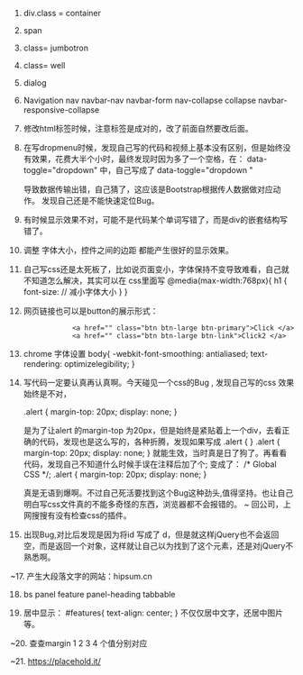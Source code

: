 1. div.class = container

2. <span class='label label-info'>span</span>

3. class= jumbotron

4. class= well

5. dialog

6. Navigation  nav navbar-nav navbar-form nav-collapse collapse navbar-responsive-collapse

7. 修改html标签时候，注意标签是成对的，改了前面自然要改后面。

8. 在写dropmenu时候，发现自己写的代码和视频上基本没有区别，但是始终没有效果，花费大半个小时，最终发现时因为多了一个空格，在：
   data-toggle="dropdown"
   中，自己写成了
   data-toggle="dropdown "

   导致数据传输出错，自己猜了，这应该是Bootstrap根据传人数据做对应动作。
   发现自己还是不能快速定位Bug。

9. 有时候显示效果不对，可能不是代码某个单词写错了，而是div的嵌套结构写错了。

10. 调整 字体大小，控件之间的边距  都能产生很好的显示效果。


11. 自己写css还是太死板了，比如说页面变小，字体保持不变导致难看，自己就不知道怎么解决，其实可以在
css里面写
@media(max-width:768px){
	h1 {
		font-size: // 减小字体大小
	}
}

12. 网页链接也可以是button的展示形式：
   
					<a href="" class="btn btn-large btn-primary">Click </a>
					<a href="" class="btn btn-large btn-link">Click2 </a>

13. chrome 字体设置
   body{
	-webkit-font-smoothing: antialiased;
	text-rendering: optimizelegibility;
   }


15. 写代码一定要认真再认真啊。今天碰见一个css的Bug , 发现自己写的css 效果始终是不对，

	.alert {
	margin-top: 20px;
	display: none;
	}

    是为了让alert 的margin-top 为20px，但是始终是紧贴着上一个div，去看正确的代码，发现也是这么写的，各种折腾，发现如果写成
	.alert {
	}
	.alert {
	margin-top: 20px;
	display: none;
	}
	就能生效，当时真是日了狗了。再看看代码，发现自己不知道什么时候手误在注释后加了个;
	变成了：
	/* Global CSS */;
	.alert {
		margin-top: 20px;
		display: none;
	}

	真是无语到爆啊。不过自己死活要找到这个Bug这种劲头,值得坚持。也让自己明白写css文件真的不能多奇怪的东西，浏览器都不会报错的。
~	回公司，上网搜搜有没有检查css的插件。

16. 出现Bug,对比后发现是因为将id 写成了 d，但是就这样jQuery也不会返回空，而是返回一个对象，这样就让自己以为找到了这个元素，还是对jQuery不熟悉啊。	

~17. 产生大段落文字的网站：hipsum.cn

18. bs panel feature panel-heading  tabbable


19. 居中显示：
      #features{
		text-align: center;
	  }
	 不仅仅居中文字，还居中图片等。


~20. 查查margin 1 2 3 4 个值分别对应

~21. https://placehold.it/